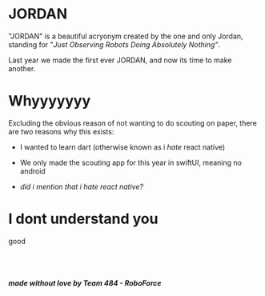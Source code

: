 # JORDAN
"JORDAN" is a beautiful acryonym created by the one and only Jordan, standing for "*Just Observing Robots Doing Absolutely Nothing"*.

Last year we made the first ever JORDAN, and now its time to make another.

# Whyyyyyyy

Excluding the obvious reason of not wanting to do scouting on paper, there are two reasons why this exists:

- I wanted to learn dart (otherwise known as i *hate* react native)

- We only made the scouting app for this year in swiftUI, meaning no android

- *did i mention that i hate react native?*

# I dont understand you

good

<br>
<br>

##### *made without love by Team 484 - RoboForce*


<!-- # implosion

A new Flutter project.

## Getting Started

This project is a starting point for a Flutter application.

A few resources to get you started if this is your first Flutter project:

- [Lab: Write your first Flutter app](https://docs.flutter.dev/get-started/codelab)
- [Cookbook: Useful Flutter samples](https://docs.flutter.dev/cookbook)

For help getting started with Flutter development, view the
[online documentation](https://docs.flutter.dev/), which offers tutorials,
samples, guidance on mobile development, and a full API reference. -->
